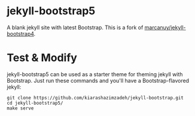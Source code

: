# jekyll-bootstrap5
A blank jekyll site with latest Bootstrap.
This is a fork of [marcanuy/jekyll-bootstrap4](https://github.com/marcanuy/jekyll-bootstrap4/tree/83c366258eabfec44f81786bba1c835a93d7e624).

# Test & Modify
jekyll-bootstrap5 can be used as a starter theme for theming jekyll with Bootstrap. Just run these commands and you'll have a Bootstrap-flavored jekyll:

```
git clone https://github.com/kiarashazimzadeh/jekyll-bootstrap.git
cd jekyll-bootstrap5/
make serve
```
